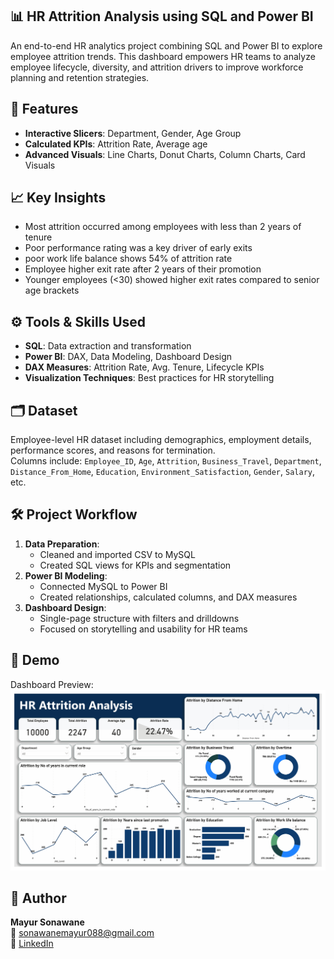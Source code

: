 ## 📊 HR Attrition Analysis using SQL and Power BI 

An end-to-end HR analytics project combining SQL and Power BI to explore employee attrition trends. This dashboard empowers HR teams to analyze employee lifecycle, diversity, and attrition drivers to improve workforce planning and retention strategies.

## 🚀 Features   
- **Interactive Slicers**: Department, Gender, Age Group  
- **Calculated KPIs**: Attrition Rate, Average age  
- **Advanced Visuals**: Line Charts, Donut Charts, Column Charts, Card Visuals  

## 📈 Key Insights  
- Most attrition occurred among employees with less than 2 years of tenure    
- Poor performance rating was a key driver of early exits
- poor work life balance shows 54% of attrition rate
- Employee higher exit rate after 2 years of their promotion   
- Younger employees (<30) showed higher exit rates compared to senior age brackets  

## ⚙️ Tools & Skills Used  
- **SQL**: Data extraction and transformation  
- **Power BI**: DAX, Data Modeling, Dashboard Design  
- **DAX Measures**: Attrition Rate, Avg. Tenure, Lifecycle KPIs  
- **Visualization Techniques**: Best practices for HR storytelling  

## 🗂️ Dataset  
Employee-level HR dataset including demographics, employment details, performance scores, and reasons for termination.  
Columns include: `Employee_ID`, `Age`, `Attrition`, `Business_Travel`, `Department`, `Distance_From_Home`, `Education`, `Environment_Satisfaction`, `Gender`, `Salary`, etc.

## 🛠️ Project Workflow  
1. **Data Preparation**:  
   - Cleaned and imported CSV to MySQL  
   - Created SQL views for KPIs and segmentation  
2. **Power BI Modeling**:  
   - Connected MySQL to Power BI  
   - Created relationships, calculated columns, and DAX measures  
3. **Dashboard Design**:  
   - Single-page structure with filters and drilldowns  
   - Focused on storytelling and usability for HR teams  

## 📎 Demo  
Dashboard Preview:  
![HR Dashboard](https://github.com/sonawanemayur088/HR-Attrition-Analysis-using-SQL-and-Power-BI-/blob/main/HR%20Attrition%20Dashboard.png) 

## 👤 Author  
**Mayur Sonawane**  
📧 sonawanemayur088@gmail.com  
🔗 [LinkedIn](www.linkedin.com/in/mayur-sonawane-analyst)
